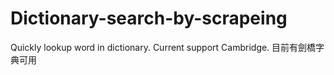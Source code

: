 # Dictionary-search-by-scrapeing
Quickly lookup word in dictionary. Current support Cambridge. 目前有劍橋字典可用
